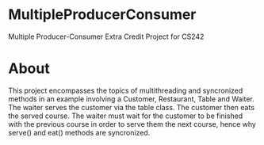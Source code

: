 # MultipleProducerConsumer

Multiple Producer-Consumer Extra Credit Project for CS242

# About

This project encompasses the topics of multithreading and syncronized methods in an example involving a Customer, Restaurant, Table and Waiter. 
The waiter serves the customer via the table class. The customer then eats the served course. The waiter must wait for the customer to be finished 
with the previous course in order to serve them the next course, hence why serve() and eat() methods are syncronized.
